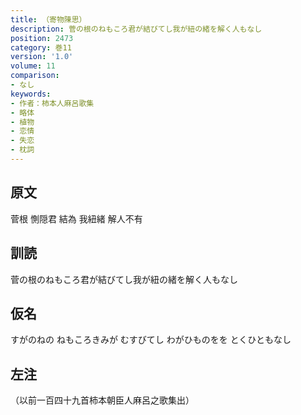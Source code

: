 ```yaml
---
title: （寄物陳思）
description: 菅の根のねもころ君が結びてし我が紐の緒を解く人もなし
position: 2473
category: 巻11
version: '1.0'
volume: 11
comparison:
- なし
keywords:
- 作者：柿本人麻呂歌集
- 略体
- 植物
- 恋情
- 失恋
- 枕詞
---
```


## 原文

菅根 惻隠君 結為 我紐緒 解人不有

## 訓読

菅の根のねもころ君が結びてし我が紐の緒を解く人もなし

## 仮名

すがのねの ねもころきみが むすびてし わがひものをを とくひともなし

## 左注

（以前一百四十九首柿本朝臣人麻呂之歌集出）
